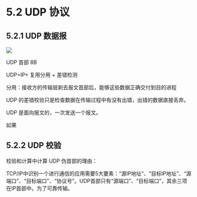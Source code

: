 # 5.2 UDP 协议

## 5.2.1 UDP 数据报

![](https://csnotes.oss-cn-beijing.aliyuncs.com/photos/UDP.png)

UDP 首部 8B

UDP=IP+ 复用分用 + 差错检测

分用：接收方的传输层剥去报文首部后，能够这些数据正确交付到目的进程

UDP 的差错校验只是检查数据在传输过程中有没有出错，出错的数据直接丢弃。

UDP 是面向报文的，一次发送一个报文。

如果

## 5.2.2 UDP 校验

校验和计算中计算 UDP 伪首部的理由：

TCP/IP中识别一个进行通信的应用需要5大要素：“源IP地址”、“目标IP地址”、“源端口”、“目标端口”、“协议号”。UDP首部只有“源端口”、“目标端口”，其余三项在IP首部中。为了可靠传输。


